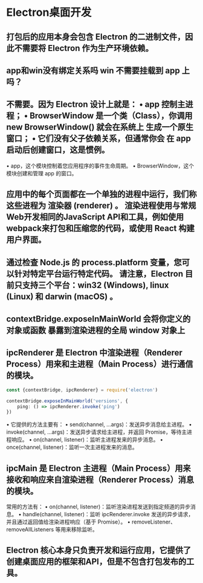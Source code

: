 # Electron桌面开发

## 打包后的应用本身会包含 Electron 的二进制文件，因此不需要将 Electron 作为生产环境依赖。

## app和win没有绑定关系吗  win 不需要挂载到 app 上吗？

不需要。因为 Electron 设计上就是：
• app 控制主进程；
• BrowserWindow 是一个类（Class），你调用 new BrowserWindow() 就会在系统上 生成一个原生窗口；
• 它们没有父子依赖关系，但通常你会 在 app 启动后创建窗口，这是惯例。
----------------------------------------------------------------------------------------
• app，这个模块控制着您应用程序的事件生命周期。
• BrowserWindow，这个模块创建和管理 app 的窗口。

## 应用中的每个页面都在一个单独的进程中运行，我们称这些进程为 渲染器 (renderer) 。 渲染进程使用与常规Web开发相同的JavaScript API和工具，例如使用 webpack来打包和压缩您的代码，或使用 React 构建用户界面。

## 通过检查 Node.js 的 process.platform 变量，您可以针对特定平台运行特定代码。 请注意，Electron 目前只支持三个平台：win32 (Windows), linux (Linux) 和 darwin (macOS) 。

## contextBridge.exposeInMainWorld 会将你定义的对象或函数 暴露到渲染进程的全局 window 对象上

## ipcRenderer 是 Electron 中渲染进程（Renderer Process）用来和主进程（Main Process）进行通信的模块。

```ts
const {contextBridge, ipcRenderer} = require('electron')

contextBridge.exposeInMainWorld('versions', {
    ping: () => ipcRenderer.invoke('ping')
})
```

• 它提供的方法主要有：
• send(channel, ...args)：发送异步消息给主进程。
• invoke(channel, ...args)：发送异步请求给主进程，并返回 Promise，等待主进程响应。
• on(channel, listener)：监听主进程发来的异步消息。
• once(channel, listener)：监听一次主进程发来的消息。


## ipcMain 是 Electron 主进程（Main Process）用来接收和响应来自渲染进程（Renderer Process）消息的模块。

常用的方法有：
• on(channel, listener)：监听渲染进程发送到指定频道的异步消息。
• handle(channel, listener)：监听 ipcRenderer.invoke 发送的异步请求，并且通过返回值给渲染进程响应（基于 Promise）。
• removeListener、removeAllListeners 等用来移除监听。

## Electron 核心本身只负责开发和运行应用，它提供了创建桌面应用的框架和API，但是不包含打包发布的工具。